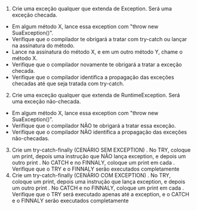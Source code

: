 1. Crie uma exceção qualquer que extenda de Exception. Será uma exceção checada.
- Em algum método X, lance essa exception com "throw new SuaException()".
- Verifique que o compilador te obrigará a tratar com try-catch ou lançar na assinatura do método.
- Lance na assinatura do método X, e em um outro método Y, chame o método X.
- Verifique que o compilador novamente te obrigará a tratar a exceção checada.
- Verifique que o compilador identifica a propagação das exceções checadas até que seja tratada com try-catch.
2. Crie uma exceção qualquer que extenda de RuntimeException. Será uma exceção não-checada.
- Em algum método X, lance essa exception com "throw new SuaException()".
- Verifique que o compilador NÃO te obrigará a tratar essa exceção.
- Verifique que o compilador NÃO identifica a propagação das exceções não-checadas.
3. Crie um try-catch-finally (CENÁRIO SEM EXCEPTION)
. No TRY, coloque um print, depois uma instrução que NÃO lança exception, e depois um outro print
. No CATCH e no FINNALY, coloque um print em cada
. Verifique que o TRY e o FINNALY serão executados completamente
4. Crie um try-catch-finally (CENÁRIO COM EXCEPTION)
. No TRY, coloque um print, depois uma instrução que lança exception, e depois um outro print
. No CATCH e no FINNALY, coloque um print em cada
. Verifique que o TRY será executado apenas até a exception, e o CATCH e o FINNALY serão executados completamente
